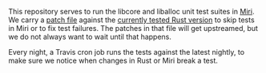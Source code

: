 This repository serves to run the libcore and liballoc unit test suites in [Miri](https://github.com/solson/miri/).
We carry a [patch file](rust-src.diff) against the [currently tested Rust version](rust-version) to skip tests in Miri or to fix test failures.
The patches in that file will get upstreamed, but we do not always want to wait until that happens.

Every night, a Travis cron job runs the tests against the latest nightly, to make sure we notice when changes in Rust or Miri break a test.
